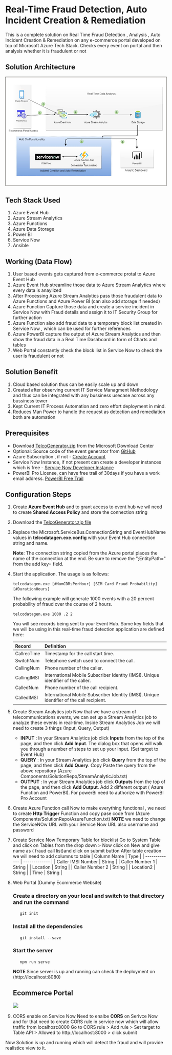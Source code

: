 # Real-Time Fraud Detection, Auto Incident Creation & Remediation
This is a complete solution on Real Time Fraud Detection , Analysis , Auto Incident Creation &amp; Remediation on any e-commerce portal developed on top of Microsoft Azure Tech Stack. Checks every event on portal and then analysis whether it is fraudulent or not 

## Solution Architecture
![](Images/RFTAAR.jpg)

## Tech Stack Used
1. Azure Event Hub
2. Azure Stream Analytics
3. Azure Functions
4. Azure Data Storage
5. Power BI
6. Service Now
7. Ansible

## Working (Data Flow)
1. User based events gets captured from e-commerce protal to Azure Event Hub
2. Azure Event Hub streamline those data to Azure Stream Analytics where every data is anaylized
3. After Processing Azure Stream Analytics pass those fraudulent data to Azure Functions and Azure Power BI (can also add storage if needed)
4. Azure Function Capture those data and create a service incident in Service Now with Fraud details and assign it to IT Security Group for further action
5. Azure Function also add fraud data to a temporary block list created in Service Now , which can be used for further references
6. Azure PowerBI capture the output of Azure Stream Analytics and then show the fraud data in a Real Time Dashboard in form of Charts and tables
7. Web Portal constantly check the block list in Service Now to check the user is fraudulent or not

## Solution Benefit
1. Cloud based solution thus can be easily scale up and down
2. Created after observing current IT Service Managment Methodology and thus can be integrated with any bussiness usecase across any  bussiness tower
3. Kept Current IT Process Automation and zero effort deployment in mind.
4. Reduces Man Power to handle the request as detection and remediation both are automation 

## Prerequisites

- Download [TelcoGenerator.zip](http://download.microsoft.com/download/8/B/D/8BD50991-8D54-4F59-AB83-3354B69C8A7E/TelcoGenerator.zip) from the Microsoft Download Center
- Optional: Source code of the event generator from [GitHub](https://github.com/Azure/azure-stream-analytics/tree/master/DataGenerators/TelcoGenerator)
- Azure Subscription , if not - [Create Account](https://azure.microsoft.com/en-in/)
- Service Now Instance, if not present can create a developer instances which is free - [Service Now Developer Instance](https://developer.servicenow.com/dev.do)
- PowerBI Pro License, can have free trail of 30days if you have a work email address. [PowerBI Free Trail](https://powerbi.microsoft.com/en-us/)

## Configuration Steps

1. Create **Azure Event Hub** and to grant access to event hub we wil need to create **Shared Access Policy** and store the connection string
2. Download the [TelcoGenerator.zip file](https://github.com/Azure/azure-stream-analytics/tree/master/DataGenerators/TelcoGenerator)
3. Replace the Microsoft.ServiceBus.ConnectionString and EventHubName values in **telcodatagen.exe.config** with your Event Hub connection string and name.

    **Note**: The connection string copied from the Azure portal places the name of the connection at the end. Be sure to remove the ";EntityPath=<value>" from the add key=  field.
4. Start the application. The usage is as follows:

       telcodatagen.exe [#NumCDRsPerHour] [SIM Card Fraud Probability] [#DurationHours]

   The following example will generate 1000 events with a 20 percent probability of fraud over the course of 2 hours.

       telcodatagen.exe 1000 .2 2
  
   You will see records being sent to your Event Hub. Some key fields that we will be using in this real-time fraud detection application are defined here:

   | Record | Definition |
   | ------------- | ------------- |
   | CallrecTime | Timestamp for the call start time. |
   | SwitchNum | Telephone switch used to connect the call. |
   | CallingNum | Phone number of the caller. |
   | CallingIMSI | International Mobile Subscriber Identity (IMSI).  Unique identifier of the caller. |
   | CalledNum | Phone number of the call recipient. |
   | CalledIMSI | International Mobile Subscriber Identity (IMSI).  Unique identifier of the call recipient. |
  
5. Create Stream Analytics job
   Now that we have a stream of telecommunications events, we can set up a Stream Analytics job to analyze these events in real-time. Inside Stream Analytics Job we will need to create 3 things (Input, Query, Output)
   - **INPUT** : In your Stream Analytics job click **Inputs** from the top of the page, and then click **Add Input**. The dialog box that opens will walk you through a number of steps to set up your input. (Set target to Event Hub)
   - **QUERY** : In your Stream Analytics job click **Query** from the top of the page, and then click **Add Query**. Copy Paste the query from the above repository (Azure Components/SolutionRepo/StreamAnalyticJob.txt)
   - **OUTPUT** : In your Stream Analytics job click **Outputs** from the top of the page, and then click **Add Output**. Add 2 different output ( Azure Function and PowerBI). For powerBi need to authorize with PowerBI Pro Account
  
6. Create Azure Function call
   Now to make everything functional , we need to create **Http Trigger** Function and copy pase code from (Azure Components/SolutionRepo/AzureFunction.txt)
   **NOTE** we need to change the ServiceNOw URL with your Service Now URL also username and password
  
7. Create Service Now Temporary Table for blocklist
   Go to System Table and click on Tables from the drop down > Now click on New and give name as ( fraud call list)and click on submit button
   After table creation we will need to add columns to table
   | Column Name | Type |
   | ------------- | ------------- |
   | Caller IMSI Number | String |
   | Caller Number 1 | String |
   | Location | String |
   | Caller Number 2 | String |
   | Location2 | String |
   | Time | String |
  
8. Web Portal (Dummy Ecommerce Website)
   
   ### Create a directory on your local and switch to that directory and run the command
          git init
   
   ### Install all the dependencies
          git install --save
  
   ### Start the server
          npm run serve
      
   **NOTE** Since server is up and running can check the deployment on (http://localhost:8080)
  
   ## Ecommerce Portal
   ![](Images/web.jpg)
  
  
 9. CORS enable on Service Now
    Need to enalbe **CORS** on Serivce Now and for that need to create CORS rule in service now which will allow traffic from localhost:8000
    Go to CORS rule > Add rule > Set target to Table API > Allowed to http://localhost:8000 > click submit
  
  
Now Solution is up and running which will detect the fraud and will provide realistice view to it.
   
       
  
  
   
  
